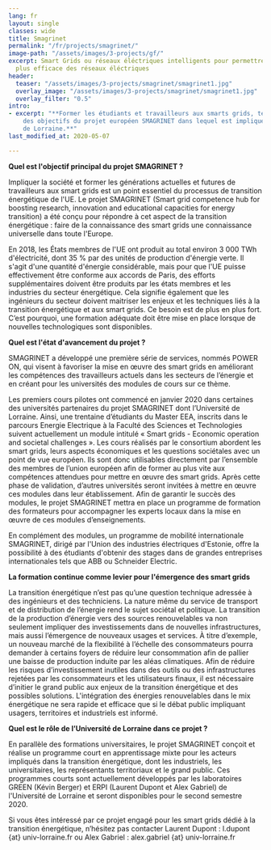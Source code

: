 ```yaml
---
lang: fr
layout: single
classes: wide
title: Smagrinet
permalink: "/fr/projects/smagrinet/"
image-path: "/assets/images/3-projects/gf/"
excerpt: Smart Grids ou réseaux éléctriques intelligents pour permettre une gestion
  plus efficace des réseaux éléctriques
header:
  teaser: "/assets/images/3-projects/smagrinet/smagrinet1.jpg"
  overlay_image: "/assets/images/3-projects/smagrinet/smagrinet1.jpg"
  overlay_filter: "0.5"
intro:
- excerpt: "**Former les étudiants et travailleurs aux smarts grids, tel est l’un
    des objectifs du projet européen SMAGRINET dans lequel est impliquée l’Université
    de Lorraine.**"
last_modified_at: 2020-05-07

---
```

**Quel est l'objectif principal du projet SMAGRINET ?**

Impliquer la société et former les générations actuelles et futures de travailleurs aux smart grids est un point essentiel du processus de transition énergétique de l'UE. Le projet SMAGRINET (Smart grid competence hub for boosting research, innovation and educational capacities for energy transition) a été conçu pour répondre à cet aspect de la transition énergétique : faire de la connaissance des smart grids une connaissance universelle dans toute l'Europe.

En 2018, les États membres de l'UE ont produit au total environ 3 000 TWh d'électricité, dont 35 % par des unités de production d'énergie verte. Il s'agit d'une quantité d'énergie considérable, mais pour que l'UE puisse effectivement être conforme aux accords de Paris, des efforts supplémentaires doivent être produits par les états membres et les industries du secteur énergétique. Cela signifie également que les ingénieurs du secteur doivent maitriser les enjeux et les techniques liés à la transition énergétique et aux smart grids. Ce besoin est de plus en plus fort. C’est pourquoi, une formation adéquate doit être mise en place lorsque de nouvelles technologiques sont disponibles.

**Quel est l'état d'avancement du projet ?**

SMAGRINET a développé une première série de services, nommés POWER ON, qui visent à favoriser la mise en œuvre des smart grids en améliorant les compétences des travailleurs actuels dans les secteurs de l’énergie et en créant pour les universités des modules de cours sur ce thème.

Les premiers cours pilotes ont commencé en janvier 2020 dans certaines des universités partenaires du projet SMAGRINET dont l’Université de Lorraine. Ainsi, une trentaine d’étudiants du Master EEA, inscrits dans le parcours Energie Electrique à la Faculté des Sciences et Technologies suivent actuellement un module intitulé « Smart grids - Economic operation and societal challenges ». Les cours réalisés par le consortium abordent les smart grids, leurs aspects économiques et les questions sociétales avec un point de vue européen. Ils sont donc utilisables directement par l’ensemble des membres de l’union européen afin de former au plus vite aux compétences attendues pour mettre en œuvre des smart grids. Après cette phase de validation, d’autres universités seront invitées à mettre en œuvre ces modules dans leur établissement. Afin de garantir le succès des modules, le projet SMAGRINET mettra en place un programme de formation des formateurs pour accompagner les experts locaux dans la mise en œuvre de ces modules d’enseignements.

En complément des modules, un programme de mobilité internationale SMAGRINET, dirigé par l'Union des industries électriques d'Estonie, offre la possibilité à des étudiants d'obtenir des stages dans de grandes entreprises internationales tels que ABB ou Schneider Electric.

**La formation continue comme levier pour l'émergence des smart grids**

La transition énergétique n’est pas qu’une question technique adressée à des ingénieurs et des techniciens. La nature même du service de transport et de distribution de l’énergie rend le sujet sociétal et politique. La transition de la production d’énergie vers des sources renouvelables va non seulement impliquer des investissements dans de nouvelles infrastructures, mais aussi l’émergence de nouveaux usages et services. À titre d’exemple, un nouveau marché de la flexibilité à l’échelle des consommateurs pourra demander à certains foyers de réduire leur consommation afin de pallier une baisse de production induite par les aléas climatiques. Afin de réduire les risques d’investissement inutiles dans des outils ou des infrastructures rejetées par les consommateurs et les utilisateurs finaux, il est nécessaire d’initier le grand public aux enjeux de la transition énergétique et des possibles solutions. L'intégration des énergies renouvelables dans le mix énergétique ne sera rapide et efficace que si le débat public impliquant usagers, territoires et industriels est informé.

**Quel est le rôle de l’Université de Lorraine dans ce projet ?**

En parallèle des formations universitaires, le projet SMAGRINET conçoit et réalise un programme court en apprentissage mixte pour les acteurs impliqués dans la transition énergétique, dont les industriels, les universitaires, les représentants territoriaux et le grand public. Ces programmes courts sont actuellement développés par les laboratoires GREEN (Kévin Berger) et ERPI (Laurent Dupont et Alex Gabriel) de l'Université de Lorraine et seront disponibles pour le second semestre 2020.

Si vous êtes intéressé par ce projet engagé pour les smart grids dédié à la transition énergétique, n’hésitez pas contacter Laurent Dupont : l.dupont {at} univ-lorraine.fr ou Alex Gabriel : alex.gabriel {at} univ-lorraine.fr